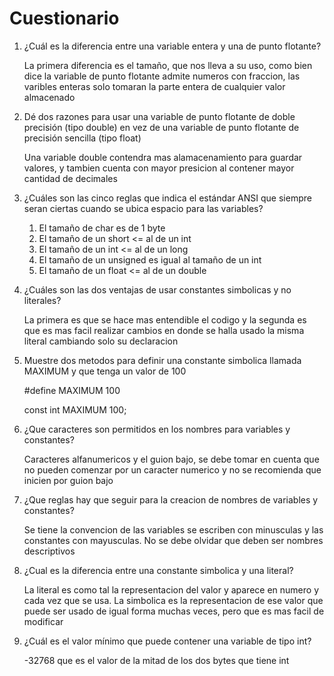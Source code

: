 # Cuestionario

<ol>
    <li>¿Cuál es la diferencia entre una variable entera y una de punto flotante?</li>
    <p>La primera diferencia es el tamaño, que nos lleva a su uso, como bien dice la variable de punto flotante admite numeros con fraccion, las varibles enteras solo tomaran la parte entera de cualquier valor almacenado</p>
    <li>Dé dos razones para usar una variable de punto flotante de doble precisión (tipo double) en vez de una variable de punto flotante de precisión sencilla (tipo float)</li>
    <p>Una variable double contendra mas alamacenamiento para guardar valores, y tambien cuenta con mayor presicion al contener mayor cantidad de decimales</p>
    <li>¿Cuáles son las cinco reglas que indica el estándar ANSI que siempre seran ciertas cuando se ubica espacio para las variables?</li>
    <p>
    <ol>
    <li>El tamaño de char es de 1 byte</li>
    <li>El tamaño de un short <= al de un int</li>
    <li>El tamaño de un int <= al de un long</li>
    <li>El tamaño de un unsigned es igual al tamaño de un int</li>
    <li>El tamaño de un float <= al de un double</li>
    </ol>    
    </p>
    <li>¿Cuáles son las dos ventajas de usar constantes simbolicas y no literales?</li>
    <p>La primera es que se hace mas entendible el codigo y la segunda es que es mas facil realizar cambios en donde se halla usado la misma literal cambiando solo su declaracion</p>
    <li>Muestre dos metodos para definir una constante simbolica llamada MAXIMUM y que tenga un valor de 100</li>
    <p>#define MAXIMUM 100</p>
    <p>const int MAXIMUM 100;</p>
    <li>¿Que caracteres son permitidos en los nombres para variables y constantes?</li>
    <p>Caracteres alfanumericos y el guion bajo, se debe tomar en cuenta que no pueden comenzar por un caracter numerico y no se recomienda que inicien por guion bajo</p>
    <li>¿Que reglas hay que seguir para la creacion de nombres de variables y constantes?</li>
    <p>Se tiene la convencion de las variables se escriben con minusculas y las constantes con mayusculas. No se debe olvidar que deben ser nombres descriptivos</p>
    <li>¿Cual es la diferencia entre una constante simbolica y una literal?</li>
    <p>La literal es como tal la representacion del valor y aparece en numero y cada vez que se usa. La simbolica es la representacion de ese valor que puede ser usado de igual forma muchas veces, pero que es mas facil de modificar</p>
    <li>¿Cuál es el valor mínimo que puede contener una variable de tipo int?</li>
    <p>-32768 que es el valor de la mitad de los dos bytes que tiene int</p>
</ol>
